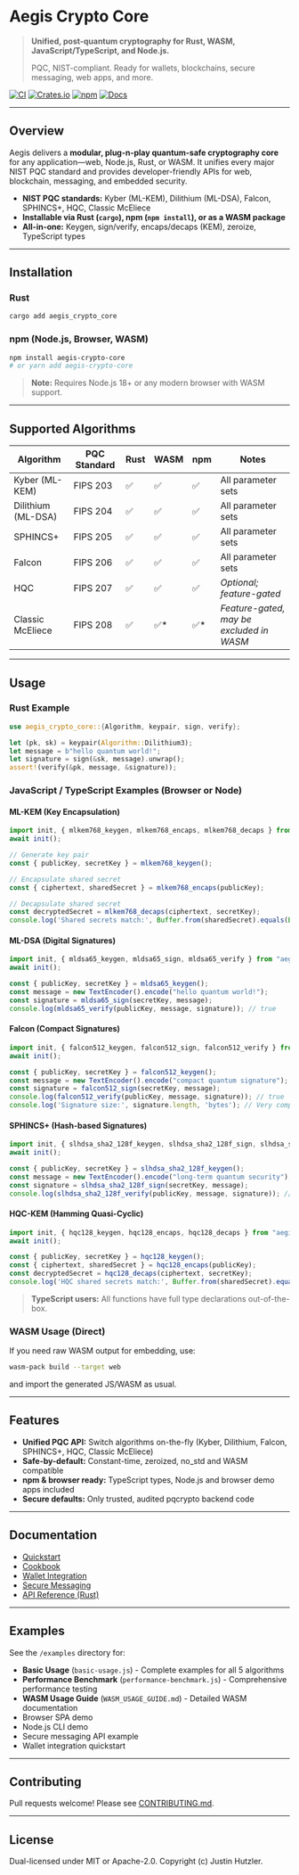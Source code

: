 
# Aegis Crypto Core

> **Unified, post-quantum cryptography for Rust, WASM, JavaScript/TypeScript, and Node.js.**
>
> PQC, NIST-compliant. Ready for wallets, blockchains, secure messaging, web apps, and more.

[![CI](https://github.com/synergy-network-hq/aegis/actions/workflows/CI.yml/badge.svg)](https://github.com/synergy-network-hq/aegis/actions)
[![Crates.io](https://img.shields.io/crates/v/aegis_crypto_core.svg)](https://crates.io/crates/aegis_crypto_core)
[![npm](https://img.shields.io/npm/v/aegis-crypto-core.svg)](https://www.npmjs.com/package/aegis-crypto-core)
[![Docs](https://docs.rs/aegis_crypto_core/badge.svg)](https://docs.rs/aegis_crypto_core)

---

## Overview

Aegis delivers a **modular, plug-n-play quantum-safe cryptography core** for any application—web, Node.js, Rust, or WASM. It unifies every major NIST PQC standard and provides developer-friendly APIs for web, blockchain, messaging, and embedded security.

- **NIST PQC standards:** Kyber (ML-KEM), Dilithium (ML-DSA), Falcon, SPHINCS+, HQC, Classic McEliece
- **Installable via Rust (`cargo`), npm (`npm install`), or as a WASM package**
- **All-in-one:** Keygen, sign/verify, encaps/decaps (KEM), zeroize, TypeScript types

---

## Installation

### Rust

```sh
cargo add aegis_crypto_core
```

### npm (Node.js, Browser, WASM)

```sh
npm install aegis-crypto-core
# or yarn add aegis-crypto-core
```

> **Note:** Requires Node.js 18+ or any modern browser with WASM support.

---

## Supported Algorithms

| Algorithm          | PQC Standard | Rust | WASM | npm | Notes                                    |
|--------------------|--------------|------|------|-----|------------------------------------------|
| Kyber (ML-KEM)     | FIPS 203     | ✅    | ✅    | ✅   | All parameter sets                       |
| Dilithium (ML-DSA) | FIPS 204     | ✅    | ✅    | ✅   | All parameter sets                       |
| SPHINCS+           | FIPS 205     | ✅    | ✅    | ✅   | All parameter sets                       |
| Falcon             | FIPS 206     | ✅    | ✅    | ✅   | All parameter sets                       |
| HQC                | FIPS 207     | ✅    | ✅    | ✅   | *Optional; feature-gated*                |
| Classic McEliece   | FIPS 208     | ✅    | ✅*   | ✅*  | *Feature-gated, may be excluded in WASM* |

---

## Usage

### Rust Example

```rust
use aegis_crypto_core::{Algorithm, keypair, sign, verify};

let (pk, sk) = keypair(Algorithm::Dilithium3);
let message = b"hello quantum world!";
let signature = sign(&sk, message).unwrap();
assert!(verify(&pk, message, &signature));
```

### JavaScript / TypeScript Examples (Browser or Node)

#### ML-KEM (Key Encapsulation)
```js
import init, { mlkem768_keygen, mlkem768_encaps, mlkem768_decaps } from "aegis-crypto-core";
await init();

// Generate key pair
const { publicKey, secretKey } = mlkem768_keygen();

// Encapsulate shared secret
const { ciphertext, sharedSecret } = mlkem768_encaps(publicKey);

// Decapsulate shared secret
const decryptedSecret = mlkem768_decaps(ciphertext, secretKey);
console.log('Shared secrets match:', Buffer.from(sharedSecret).equals(Buffer.from(decryptedSecret)));
```

#### ML-DSA (Digital Signatures)
```js
import init, { mldsa65_keygen, mldsa65_sign, mldsa65_verify } from "aegis-crypto-core";
await init();

const { publicKey, secretKey } = mldsa65_keygen();
const message = new TextEncoder().encode("hello quantum world!");
const signature = mldsa65_sign(secretKey, message);
console.log(mldsa65_verify(publicKey, message, signature)); // true
```

#### Falcon (Compact Signatures)
```js
import init, { falcon512_keygen, falcon512_sign, falcon512_verify } from "aegis-crypto-core";
await init();

const { publicKey, secretKey } = falcon512_keygen();
const message = new TextEncoder().encode("compact quantum signature");
const signature = falcon512_sign(secretKey, message);
console.log(falcon512_verify(publicKey, message, signature)); // true
console.log('Signature size:', signature.length, 'bytes'); // Very compact!
```

#### SPHINCS+ (Hash-based Signatures)
```js
import init, { slhdsa_sha2_128f_keygen, slhdsa_sha2_128f_sign, slhdsa_sha2_128f_verify } from "aegis-crypto-core";
await init();

const { publicKey, secretKey } = slhdsa_sha2_128f_keygen();
const message = new TextEncoder().encode("long-term quantum security");
const signature = slhdsa_sha2_128f_sign(secretKey, message);
console.log(slhdsa_sha2_128f_verify(publicKey, message, signature)); // true
```

#### HQC-KEM (Hamming Quasi-Cyclic)
```js
import init, { hqc128_keygen, hqc128_encaps, hqc128_decaps } from "aegis-crypto-core";
await init();

const { publicKey, secretKey } = hqc128_keygen();
const { ciphertext, sharedSecret } = hqc128_encaps(publicKey);
const decryptedSecret = hqc128_decaps(ciphertext, secretKey);
console.log('HQC shared secrets match:', Buffer.from(sharedSecret).equals(Buffer.from(decryptedSecret)));
```

> **TypeScript users:** All functions have full type declarations out-of-the-box.

### WASM Usage (Direct)

If you need raw WASM output for embedding, use:
```sh
wasm-pack build --target web
```
and import the generated JS/WASM as usual.

---

## Features

- **Unified PQC API:** Switch algorithms on-the-fly (Kyber, Dilithium, Falcon, SPHINCS+, HQC, Classic McEliece)
- **Safe-by-default:** Constant-time, zeroized, no_std and WASM compatible
- **npm & browser ready:** TypeScript types, Node.js and browser demo apps included
- **Secure defaults:** Only trusted, audited pqcrypto backend code

---

## Documentation

- [Quickstart](docs/quickstart.md)
- [Cookbook](docs/cookbook.md)
- [Wallet Integration](docs/wallet_integration.md)
- [Secure Messaging](docs/secure_messaging.md)
- [API Reference (Rust)](https://docs.rs/aegis_crypto_core)

---

## Examples

See the `/examples` directory for:
- **Basic Usage** (`basic-usage.js`) - Complete examples for all 5 algorithms
- **Performance Benchmark** (`performance-benchmark.js`) - Comprehensive performance testing
- **WASM Usage Guide** (`WASM_USAGE_GUIDE.md`) - Detailed WASM documentation
- Browser SPA demo
- Node.js CLI demo
- Secure messaging API example
- Wallet integration quickstart

---

## Contributing

Pull requests welcome! Please see [CONTRIBUTING.md](CONTRIBUTING.md).

---

## License

Dual-licensed under MIT or Apache-2.0.
Copyright (c) Justin Hutzler.
